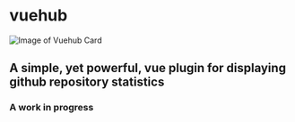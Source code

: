 # vuehub

![Image of Vuehub Card](https://i.imgur.com/5hvGgc7.png)

## A simple, yet powerful, vue plugin for displaying github repository statistics

### A work in progress

